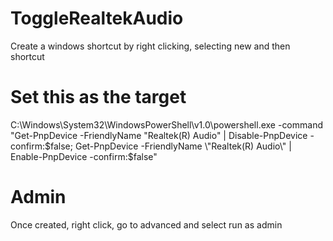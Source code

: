 # ToggleRealtekAudio
Create a windows shortcut by right clicking, selecting new and then shortcut
# Set this as the target
C:\Windows\System32\WindowsPowerShell\v1.0\powershell.exe -command "Get-PnpDevice -FriendlyName \"Realtek(R) Audio\" | Disable-PnpDevice -confirm:$false; Get-PnpDevice -FriendlyName \"Realtek(R) Audio\" | Enable-PnpDevice -confirm:$false"
# Admin
Once created, right click, go to advanced and select run as admin
